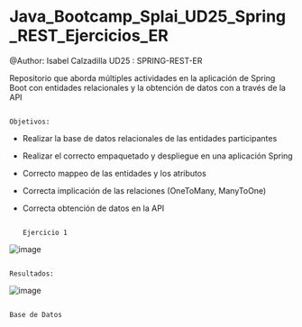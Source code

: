 # Java_Bootcamp_Splai_UD25_Spring_REST_Ejercicios_ER

@Author: Isabel Calzadilla
UD25 : SPRING-REST-ER

Repositorio que aborda múltiples actividades en la aplicación de Spring Boot con entidades relacionales y la obtención de datos con a través de la API



                                                                         Objetivos:

  - Realizar la base de datos relacionales de las entidades participantes
  - Realizar el correcto empaquetado y despliegue en una aplicación Spring
  - Correcto mappeo de las entidades y los atributos
  - Correcta implicación de las relaciones (OneToMany, ManyToOne)
  - Correcta obtención de datos en la API
  
  
  
                                                                        Ejercicio 1
                                                                        
                                                                        
                                                                        
![image](https://user-images.githubusercontent.com/36207623/155891536-3db40b78-89a6-4f4a-986e-f42119207321.png)

  
  
                                                                        Resultados:
                                                                        
                                                                        
 ![image](https://user-images.githubusercontent.com/36207623/155891713-8dd08416-0e9b-47b2-9761-57c111936be0.png)


                                                                        Base de Datos
                                                                        
                                                                        
                                                                        
                                                                        
                                                                      
  
  
